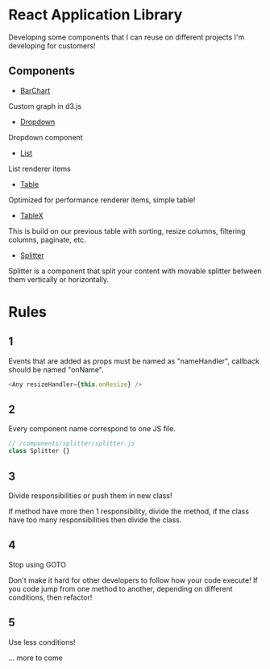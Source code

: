 # React Application Library

Developing some components that I can reuse on different projects I'm developing for customers!

## Components

- [BarChart](https://github.com/jamalsoueidan/react-application-library/tree/master/src/components/barchart)

Custom graph in d3.js

- [Dropdown](https://github.com/jamalsoueidan/react-application-library/tree/master/src/components/dropdown)

Dropdown component

- [List](https://github.com/jamalsoueidan/react-application-library/tree/master/src/components/list)

List renderer items

- [Table](https://github.com/jamalsoueidan/react-application-library/tree/master/src/components/table)

Optimized for performance renderer items, simple table!

- [TableX](https://github.com/jamalsoueidan/react-application-library/tree/master/src/components/table_x)

This is build on our previous table with sorting, resize columns, filtering columns, paginate, etc.

- [Splitter](https://github.com/jamalsoueidan/react-application-library/tree/master/src/components/splitter)

Splitter is a component that split your content with movable splitter between them vertically or horizontally.

# Rules

## 1
Events that are added as props must be named as "nameHandler", callback should be named "onName".

```js
<Any resizeHandler={this.onResize} />
```

## 2
Every component name correspond to one JS file.


```js
// /components/splitter/splitter.js
class Splitter {}
```

## 3

Divide responsibilities or push them in new class!

If method have more then 1 responsibility, divide the method, if the class have too many responsibilities then divide the class.


## 4

Stop using GOTO

Don't make it hard for other developers to follow how your code execute!
If you code jump from one method to another, depending on different conditions, then refactor!


## 5

Use less conditions!

... more to come
